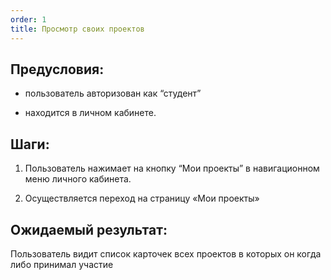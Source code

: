 ```yaml
---
order: 1
title: Просмотр своих проектов
---
```


## Предусловия:

-  пользователь авторизован как “студент”

-  находится в личном кабинете.

## Шаги:

1. Пользователь нажимает на кнопку “Мои проекты”  в навигационном меню личного кабинета.

2. Осуществляется переход на страницу «Мои проекты»

## Ожидаемый результат:

Пользователь видит список карточек всех проектов в которых он когда либо принимал участие